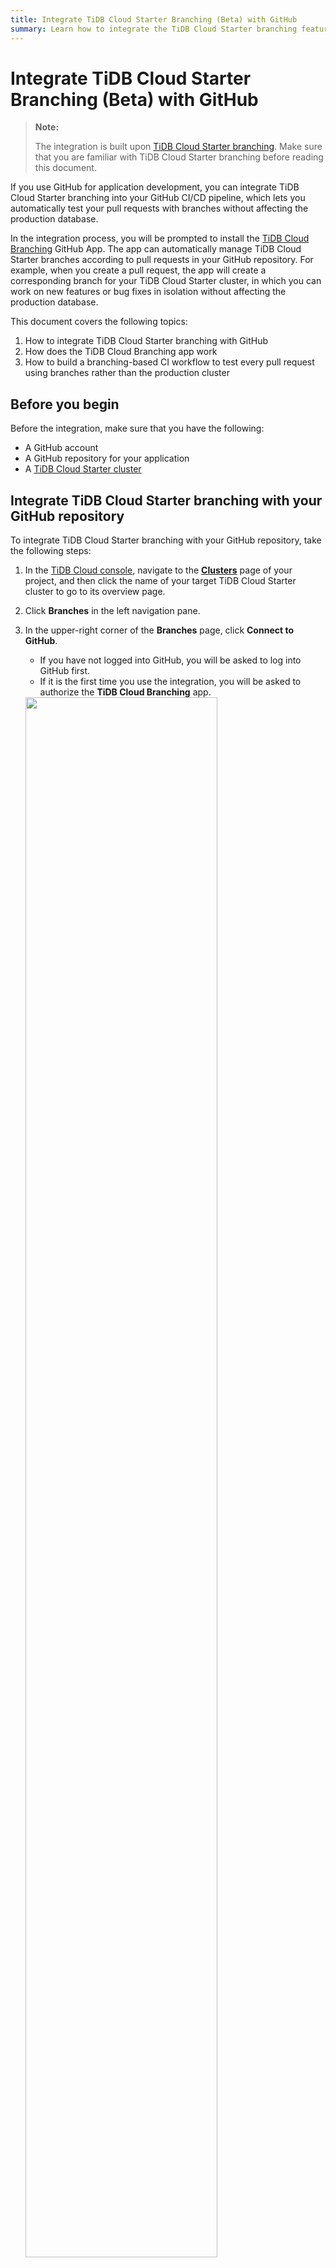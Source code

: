```yaml
---
title: Integrate TiDB Cloud Starter Branching (Beta) with GitHub 
summary: Learn how to integrate the TiDB Cloud Starter branching feature with GitHub.
---
```


# Integrate TiDB Cloud Starter Branching (Beta) with GitHub 

> **Note:**
>
> The integration is built upon [TiDB Cloud Starter branching](/tidb-cloud/branch-overview.md). Make sure that you are familiar with TiDB Cloud Starter branching before reading this document.

If you use GitHub for application development, you can integrate TiDB Cloud Starter branching into your GitHub CI/CD pipeline, which lets you automatically test your pull requests with branches without affecting the production database.

In the integration process, you will be prompted to install the [TiDB Cloud Branching](https://github.com/apps/tidb-cloud-branching) GitHub App. The app can automatically manage TiDB Cloud Starter branches according to pull requests in your GitHub repository. For example, when you create a pull request, the app will create a corresponding branch for your TiDB Cloud Starter cluster, in which you can work on new features or bug fixes in isolation without affecting the production database.

This document covers the following topics:

1. How to integrate TiDB Cloud Starter branching with GitHub
2. How does the TiDB Cloud Branching app work
3. How to build a branching-based CI workflow to test every pull request using branches rather than the production cluster

## Before you begin

Before the integration, make sure that you have the following:

- A GitHub account
- A GitHub repository for your application
- A [TiDB Cloud Starter cluster](/tidb-cloud/create-tidb-cluster-serverless.md)

## Integrate TiDB Cloud Starter branching with your GitHub repository

To integrate TiDB Cloud Starter branching with your GitHub repository, take the following steps:

1. In the [TiDB Cloud console](https://tidbcloud.com/signup?provider_source=alicloud), navigate to the [**Clusters**](https://tidbcloud.com/project/clusters) page of your project, and then click the name of your target TiDB Cloud Starter cluster to go to its overview page.

2. Click **Branches** in the left navigation pane.

3. In the upper-right corner of the **Branches** page, click **Connect to GitHub**.

    - If you have not logged into GitHub, you will be asked to log into GitHub first.
    - If it is the first time you use the integration, you will be asked to authorize the **TiDB Cloud Branching** app.

   <img src="https://docs-download.pingcap.com/media/images/docs/tidb-cloud/branch/github-authorize.png" width="80%" />

4. In the **Connect to GitHub** dialog, select a GitHub account in the **GitHub Account** drop-down list.

    If your account does not exist in the list, click **Install Other Account**, and then follow the on-screen instructions to install the account.

5. Select your target repository in the **GitHub Repository** drop-down list. If the list is long, you can search the repository by typing the name.

6. Click **Connect** to connect between your TiDB Cloud Starter cluster and your GitHub repository.

   <img src="https://docs-download.pingcap.com/media/images/docs/tidb-cloud/branch/github-connect.png" width="40%" />

## TiDB Cloud Branching app behaviors

After you connect your TiDB Cloud Starter cluster to your GitHub repository, for each pull request in this repository, the [TiDB Cloud Branching](https://github.com/apps/tidb-cloud-branching) GitHub App can automatically manage its corresponding TiDB Cloud Starter branch. The following lists the default behaviors for pull request changes:

| Pull request changes               | TiDB Cloud Branching app behaviors                                                                                                                                                                                                                                                                                                                                        |
|------------------------------------|---------------------------------------------------------------------------------------------------------------------------------------------------------------------------------------------------------------------------------------------------------------------------------------------------------------------------------------------------------------------------|
| Create a pull request              | When you create a pull request in the repository, the [TiDB Cloud Branching](https://github.com/apps/tidb-cloud-branching) app creates a branch for your TiDB Cloud Starter cluster. When `branch.mode` is set to `reset`, the branch name follows the `${github_branch_name}_${pr_id}` format. When `branch.mode` is set to `reserve`, the branch name follows the `${github_branch_name}_${pr_id}_${commit_sha}` format. Note that the number of branches has a [limit](/tidb-cloud/branch-overview.md#limitations-and-quotas). |
| Push new commits to a pull request | When `branch.mode` is set to `reset`, every time you push a new commit to a pull request in the repository, the [TiDB Cloud Branching](https://github.com/apps/tidb-cloud-branching) app resets the TiDB Cloud Starter branch. When `branch.mode` is set to `reserve`, the app creates a new branch for the latest commit.                                                                                                                            |
| Close or merge a pull request      | When you close or merge a pull request, the [TiDB Cloud Branching](https://github.com/apps/tidb-cloud-branching) app deletes the branch for this pull request.                                                                                                                                                                                                            |
| Reopen a pull request              | When you reopen a pull request, the [TiDB Cloud Branching](https://github.com/apps/tidb-cloud-branching) app creates a branch for the lasted commit of the pull request.                                                                                                                                                                                                  |

## Configure TiDB Cloud Branching app

To configure the behaviors of [TiDB Cloud Branching](https://github.com/apps/tidb-cloud-branching) app, you can add a `tidbcloud.yml` file to the root directory of your repository, and then add the desired configurations to this file according to the following instructions.

### branch.blockList

**Type:** array of string. **Default:** `[]`.

Specify the GitHub branches that forbid the TiDB Cloud Branching app, even if they are in the `allowList`.

```yaml
github:
    branch:
        blockList:
            - ".*_doc"
            - ".*_blackList"
```

### branch.allowList

**type:** array of string. **Default:** `[.*]`.

Specify the GitHub branches that allow the TiDB Cloud Branching app.

```yaml
github:
    branch:
        allowList:
            - ".*_db"
```

### branch.mode

**Type:** string. **Default:** `reset`.

Specify how the TiDB Cloud Branching app handles branch updates:

- If it is set to `reset`, the TiDB Cloud Branching app will update the existing branch with the latest data.
- If it is set to `reserve`, the TiDB Cloud Branching app will create a new branch for your latest commit.

```yaml
github:
    branch:
        mode: reset
```

### branch.autoDestroy

**Type:** boolean. **Default:** `true`.

If it is set to `false`, the TiDB Cloud Branching app will not delete the TiDB Cloud Starter branch when a pull request is closed or merged.

```yaml
github:
    branch:
        autoDestroy: true
```

## Create a branching CI workflow

One of the best practices for using branches is to create a branching CI workflow. With the workflow, you can test your code using a TiDB Cloud Starter branch instead of using the production cluster before merging the pull request. You can find a live demo [here](https://github.com/shiyuhang0/tidbcloud-branch-gorm-example).

Here are the main steps to create the workflow:

1. [Integrate TiDB Cloud Starter branching with your GitHub repository](#integrate-tidb-cloud-starter-branching-with-your-github-repository).

2. Get the branch connection information.

   You can use the [wait-for-tidbcloud-branch](https://github.com/tidbcloud/wait-for-tidbcloud-branch) action to wait for the readiness of the TiDB Cloud Starter branch and get the connection information of the branch.

    Example usage:

   ```yaml
   steps:
     - name: Wait for TiDB Cloud Starter branch to be ready
       uses: tidbcloud/wait-for-tidbcloud-branch@v0
       id: wait-for-branch
       with:
         token: ${{ secrets.GITHUB_TOKEN }}
         public-key: ${{ secrets.TIDB_CLOUD_API_PUBLIC_KEY }}
         private-key: ${{ secrets.TIDB_CLOUD_API_PRIVATE_KEY }}

     - name: Test with TiDB Cloud Starter branch
        run: |
           echo "The host is ${{ steps.wait-for-branch.outputs.host }}"
           echo "The user is ${{ steps.wait-for-branch.outputs.user }}"
           echo "The password is ${{ steps.wait-for-branch.outputs.password }}"
   ```
   
   - `token`: GitHub will automatically create a [GITHUB_TOKEN](https://docs.github.com/en/actions/security-guides/automatic-token-authentication) secret. You can use it directly.
   - `public-key` and `private-key`: The TiDB Cloud [API key](https://docs.pingcap.com/tidbcloud/api/v1beta#section/Authentication/API-Key-Management).

3. Modify your test code.

   Modify your test code to accept the connection information from GitHub Actions. For example, you can accept the connection information through the environment, as demonstrated in the [live demo](https://github.com/shiyuhang0/tidbcloud-branch-gorm-example).

## What's next

Learn how to use the branching GitHub integration with the following examples:

- [branching-gorm-example](https://github.com/tidbcloud/branching-gorm-example)
- [branching-django-example](https://github.com/tidbcloud/branching-django-example)
- [branching-rails-example](https://github.com/tidbcloud/branching-rails-example)

You can also build your branching CI/CD workflow without the branching GitHub integration. For example, you can use [`setup-tidbcloud-cli`](https://github.com/tidbcloud/setup-tidbcloud-cli) and GitHub Actions to customize your CI/CD workflows.
